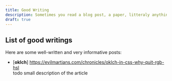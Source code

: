 ```yaml
---
title: Good Writing
description: Sometimes you read a blog post, a paper, litteraly anything, which is really well written and/or informative.
draft: true
---
```


## List of good writings
Here are some well-written and very informative posts:
  - [**oklch**] https://evilmartians.com/chronicles/oklch-in-css-why-quit-rgb-hsl
 <br>todo small description of the article